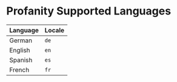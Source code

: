 # Profanity Supported Languages

| **Language** | **Locale** |
|--------------|------------|
| German       | `de`       |
| English      | `en`       |
| Spanish      | `es`       |
| French       | `fr`       |